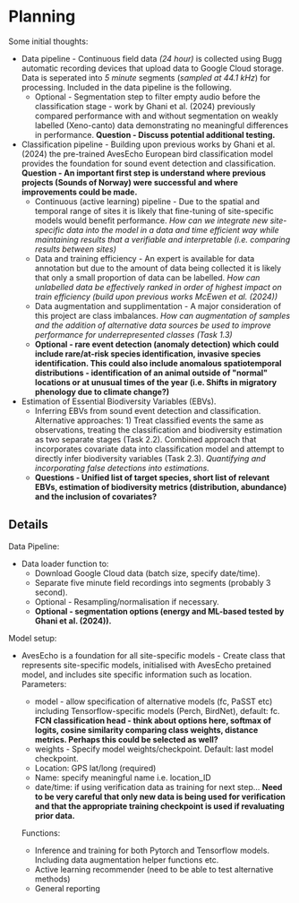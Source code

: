 # Planning
Some initial thoughts:

- Data pipeline - Continuous field data *(24 hour)* is collected using Bugg automatic recording devices that upload data to Google Cloud storage. Data is seperated into *5 minute* segments (*sampled at 44.1 kHz*) for processing. Included in the data pipeline is the following.
    - Optional - Segmentation step to filter empty audio before the classification stage - work by Ghani et al. (2024) previously compared performance with and without segmentation on weakly labelled (Xeno-canto) data demonstrating no meaningful differences in performance. **Question - Discuss potential additional testing.**
- Classification pipeline - Building upon previous works by Ghani et al. (2024) the pre-trained AvesEcho European bird classification model provides the foundation for sound event detection and classification. **Question - An important first step is understand where previous projects (Sounds of Norway) were successful and where improvements could be made.** 
    - Continuous (active learning) pipeline - Due to the spatial and temporal range of sites it is likely that fine-tuning of site-specific models would benefit performance. *How can we integrate new site-specific data into the model in a data and time efficient way while maintaining results that a verifiable and interpretable (i.e. comparing results between sites)*
    - Data and training efficiency - An expert is available for data annotation but due to the amount of data being collected it is likely that only a small proportion of data can be labelled. *How can unlabelled data be effectively ranked in order of highest impact on train efficiency (build upon previous works McEwen et al. (2024))*
    - Data augmentation and supplimentation - A major consideration of this project are class imbalances. *How can augmentation of samples and the addition of alternative data sources be used to improve performance for underrepresented classes (Task 1.3)*
    - **Optional - rare event detection (anomaly detection) which could include rare/at-risk species identification, invasive species identification. This could also include anomalous spatiotemporal distributions - identification of an animal outside of "normal" locations or at unusual times of the year (i.e. Shifts in migratory phenology due to climate change?)**
- Estimation of Essential Biodiversity Variables (EBVs). 
    - Inferring EBVs from sound event detection and classification. Alternative approaches: 1) Treat classified events the same as observations, treating the classification and biodiversity estimation as two separate stages (Task 2.2). Combined approach that incorporates covariate data into classification model and attempt to directly infer biodiversity variables (Task 2.3). *Quantifying and incorporating false detections into estimations.*
    - **Questions - Unified list of target species, short list of relevant EBVs, estimation of biodiversity metrics (distribution, abundance) and the inclusion of covariates?**

## Details
Data Pipeline: 
- Data loader function to:
    - Download Google Cloud data (batch size, specify date/time).
    - Separate five minute field recordings into segments (probably 3 second).
    - Optional - Resampling/normalisation if necessary.
    - **Optional - segmentation options (energy and ML-based tested by Ghani et al. (2024)).**

Model setup:
- AvesEcho is a foundation for all site-specific models - Create class that represents site-specific models, initialised with AvesEcho pretained model, and includes site specific information such as location. Parameters:
    - model - allow specification of alternative models (fc, PaSST etc) including Tensorflow-specific models (Perch, BirdNet), default: fc. **FCN classification head - think about options here, softmax of logits, cosine similarity comparing class weights, distance metrics. Perhaps this could be selected as well?**
    - weights - Specify model weights/checkpoint. Default: last model checkpoint.
    - Location: GPS lat/long (required)
    - Name: specify meaningful name i.e. location_ID
    - date/time: if using verification data as training for next step... **Need to be very careful that only new data is being used for verification and that the appropriate training checkpoint is used if revaluating prior data.**

    Functions:
    - Inference and training for both Pytorch and Tensorflow models. Including data augmentation helper functions etc.
    - Active learning recommender (need to be able to test alternative methods)
    - General reporting